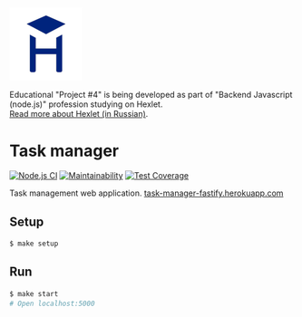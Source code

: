 ##
[![Hexlet Ltd. logo](https://raw.githubusercontent.com/Hexlet/hexletguides.github.io/master/images/hexlet_logo128.png)](https://ru.hexlet.io/pages/about?utm_source=github&utm_medium=link&utm_campaign=nodejs-package)

Educational "Project #4" is being developed as part of "Backend Javascript (node.js)" profession studying on Hexlet.  
[Read more about Hexlet (in Russian)](https://ru.hexlet.io/pages/about?utm_source=github&utm_medium=link&utm_campaign=nodejs-package).
##

# Task manager

[![Node.js CI](https://github.com/ushachev/backend-project-lvl4/workflows/Node.js%20CI/badge.svg)](https://github.com/ushachev/backend-project-lvl4/actions)
[![Maintainability](https://api.codeclimate.com/v1/badges/41256f482a7bf24724a8/maintainability)](https://codeclimate.com/github/ushachev/backend-project-lvl4/maintainability)
[![Test Coverage](https://api.codeclimate.com/v1/badges/41256f482a7bf24724a8/test_coverage)](https://codeclimate.com/github/ushachev/backend-project-lvl4/test_coverage)

Task management web application.
[task-manager-fastify.herokuapp.com](https://task-manager-fastify.herokuapp.com)

## Setup

```sh
$ make setup
```

## Run

```sh
$ make start
# Open localhost:5000
```
